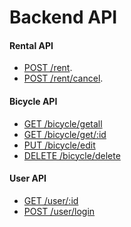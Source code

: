 # Backend API
<!-- tabs:start -->
#### **Rental API**
- [POST /rent](API/Rental.md#rent).
- [POST /rent/cancel](API/Rental.md#POST-rentcancel).
#### **Bicycle API**
- [GET /bicycle/getall](API/Bicycle.md#GET-bicyclegetall)
- [GET /bicycle/get/:id](API/Bicycle.md#GET-bicyclegetid)
- [PUT /bicycle/edit](API/Bicycle.md#PUT-bicycleedit)
- [DELETE /bicycle/delete](API/Bicycle.md#DELETE-bicycledelete)
#### **User API**
- [GET /user/:id](API/User.md)
- [POST /user/login](API/User.md)


<!-- tabs:end -->
